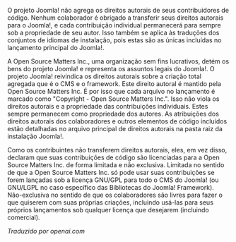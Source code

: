 <!-- Filename: What_has_the_copyright_of_Joomla!%3F / Display title: Joomla! Direitos Autorais -->

O projeto Joomla! não agrega os direitos autorais de seus contribuidores de código. Nenhum colaborador é obrigado a transferir seus direitos autorais para o Joomla!, e cada contribuição individual permanecerá para sempre sob a propriedade de seu autor. Isso também se aplica às traduções dos conjuntos de idiomas de instalação, pois estas são as únicas incluídas no lançamento principal do Joomla!.

A Open Source Matters Inc., uma organização sem fins lucrativos, detém os bens do projeto Joomla! e representa os assuntos legais do Joomla!. O projeto Joomla! reivindica os direitos autorais sobre a criação total agregada que é o CMS e o framework. Este direito autoral é mantido pela Open Source Matters Inc. É por isso que cada arquivo no lançamento é marcado como "Copyright - Open Source Matters Inc.". Isso não viola os direitos autorais e a propriedade das contribuições individuais. Estes sempre permanecem como propriedade dos autores. As atribuições dos direitos autorais dos colaboradores e outros elementos de código incluídos estão detalhadas no arquivo principal de direitos autorais na pasta raiz da instalação Joomla!.

Como os contribuintes não transferem direitos autorais, eles, em vez disso, declaram que suas contribuições de código são licenciadas para a Open Source Matters Inc. de forma limitada e não exclusiva. Limitada no sentido de que a Open Source Matters Inc. só pode usar suas contribuições se forem lançadas sob a licença GNU/GPL para todo o CMS do Joomla! (ou GNU/LGPL no caso específico das Bibliotecas do Joomla! Framework). Não-exclusiva no sentido de que os colaboradores são livres para fazer o que quiserem com suas próprias criações, incluindo usá-las para seus próprios lançamentos sob qualquer licença que desejarem (incluindo comercial).

*Traduzido por openai.com*
